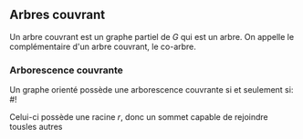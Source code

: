 ## Arbres couvrant
Un arbre couvrant est un graphe partiel de $G$ qui est un arbre.
On appelle le complémentaire d'un arbre couvrant, le co-arbre.

### Arborescence couvrante
Un graphe orienté possède une arborescence couvrante si et seulement si: #!

Celui-ci possède une racine $r$, donc un sommet capable de rejoindre tousles autres